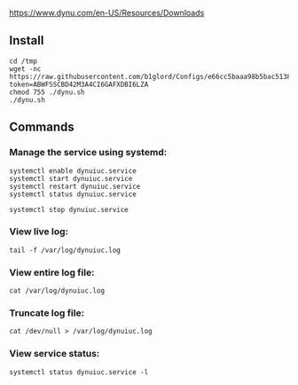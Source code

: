https://www.dynu.com/en-US/Resources/Downloads
## Install
```
cd /tmp
wget -nc https://raw.githubusercontent.com/b1glord/Configs/e66cc5baaa98b5bac5138adb0e57a2fb12f697fa/centos/dynu/dynu.sh?token=ABWFSSCBD42M3A4CI6GAFXDBI6LZA
chmod 755 ./dynu.sh
./dynu.sh
```

## Commands
### Manage the service using systemd:
```
systemctl enable dynuiuc.service
systemctl start dynuiuc.service
systemctl restart dynuiuc.service
systemctl status dynuiuc.service
```

```
systemctl stop dynuiuc.service
```
### View live log: 
```tail -f /var/log/dynuiuc.log```

### View entire log file: 
```cat /var/log/dynuiuc.log```

### Truncate log file: 
```cat /dev/null > /var/log/dynuiuc.log```

### View service status: 
```systemctl status dynuiuc.service -l```
